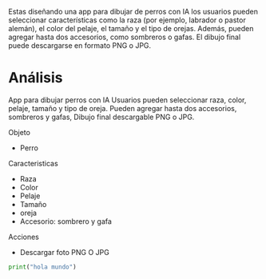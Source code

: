 Estas diseñando una app para dibujar de perros con IA 
los usuarios pueden seleccionar características como 
la raza (por ejemplo, labrador o pastor alemán), el color 
del pelaje, el tamaño y el tipo de orejas.
Además, pueden agregar hasta dos accesorios, como sombreros 
o gafas.
El dibujo final puede descargarse en formato PNG o JPG.

# Análisis
App para dibujar perros con IA
Usuarios pueden seleccionar raza, color, pelaje, tamaño y tipo de oreja.
Pueden agregar hasta dos accesorios, sombreros y gafas, Dibujo final descargable PNG o JPG.

Objeto
- Perro

Caracteristicas
- Raza
- Color
- Pelaje
- Tamaño
- oreja
- Accesorio: sombrero y gafa

Acciones
- Descargar foto PNG O JPG

```python
print("hola mundo")
```

